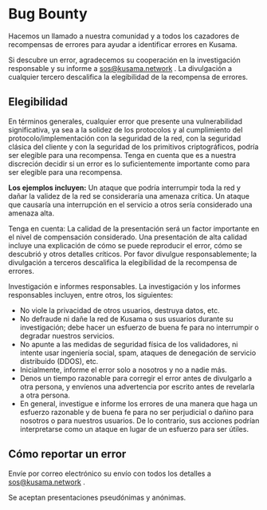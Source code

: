 # Bug Bounty

Hacemos un llamado a nuestra comunidad y a todos los cazadores de recompensas de errores para ayudar a identificar errores en Kusama.

Si descubre un error, agradecemos su cooperación en la investigación responsable y su informe a [sos@kusama.network](mailto:sos@kusama.network) . La divulgación a cualquier tercero descalifica la elegibilidad de la recompensa de errores.

## Elegibilidad

En términos generales, cualquier error que presente una vulnerabilidad significativa, ya sea a la solidez de los protocolos y al cumplimiento del protocolo/implementación con la seguridad de la red, con la seguridad clásica del cliente y con la seguridad de los primitivos criptográficos, podría ser elegible para una recompensa. Tenga en cuenta que es a nuestra discreción decidir si un error es lo suficientemente importante como para ser elegible para una recompensa.

**Los ejemplos incluyen:** Un ataque que podría interrumpir toda la red y dañar la validez de la red se consideraría una amenaza crítica. Un ataque que causaría una interrupción en el servicio a otros sería considerado una amenaza alta.

Tenga en cuenta: La calidad de la presentación será un factor importante en el nivel de compensación considerado. Una presentación de alta calidad incluye una explicación de cómo se puede reproducir el error, cómo se descubrió y otros detalles críticos. Por favor divulgue responsablemente; la divulgación a terceros descalifica la elegibilidad de la recompensa de errores.

Investigación e informes responsables. 
La investigación y los informes responsables incluyen, entre otros, los siguientes:

- No viole la privacidad de otros usuarios, destruya datos, etc.
- No defraude ni dañe la red de Kusama o sus usuarios durante su investigación; debe hacer un esfuerzo de buena fe para no interrumpir o degradar nuestros servicios.
- No apunte a las medidas de seguridad física de los validadores, ni intente usar ingeniería social, spam, ataques de denegación de servicio distribuido (DDOS), etc.
- Inicialmente, informe el error solo a nosotros y no a nadie más.
- Denos un tiempo razonable para corregir el error antes de divulgarlo a otra persona, y envíenos una advertencia por escrito antes de revelarla a otra persona.
- En general, investigue e informe los errores de una manera que haga un esfuerzo razonable y de buena fe para no ser perjudicial o dañino para nosotros o para nuestros usuarios. De lo contrario, sus acciones podrían interpretarse como un ataque en lugar de un esfuerzo para ser útiles.

## Cómo reportar un error

Envíe por correo electrónico su envío con todos los detalles a [sos@kusama.network](mailto:sos@kusama.network) .

Se aceptan presentaciones pseudónimas y anónimas.
